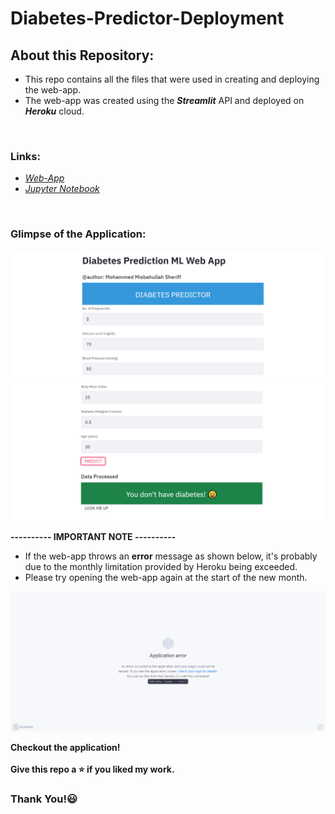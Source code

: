 # Diabetes-Predictor-Deployment

## About this Repository:
* This repo contains all the files that were used in creating and deploying the web-app.
* The web-app was created using the _**Streamlit**_ API and deployed on _**Heroku**_ cloud.

<br />

### Links:
* [*Web-App*](https://ml-diabetes-predictor.herokuapp.com)
* [*Jupyter Notebook*](https://github.com/MisbahullahSheriff/ML-Projects/tree/master/Diabetes-Predictor)

<br />

### Glimpse of the Application:
<img src="readme_resources/image1.png">
<img src="readme_resources/image2.png">

<br />

**---------- IMPORTANT NOTE ----------**
* If the web-app throws an **error** message as shown below, it's probably due to the monthly limitation provided by Heroku being exceeded.
* Please try opening the web-app again at the start of the new month.
<img src="readme_resources/heroku-app-error.png">

<br />

**Checkout the application!** <br /><br />
**Give this repo a :star: if you liked my work.**

### Thank You!:smiley:
